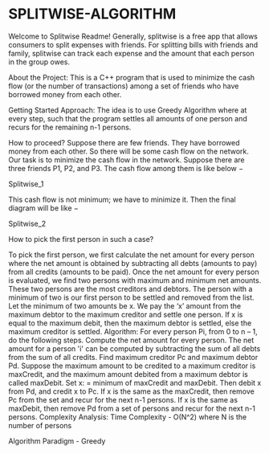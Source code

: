 # SPLITWISE-ALGORITHM
Welcome to Splitwise Readme!
Generally, splitwise is a free app that allows consumers to split expenses with friends. For splitting bills with friends and family, splitwise can track each expense and the amount that each person in the group owes.

About the Project:
This is a C++ program that is used to minimize the cash flow (or the number of transactions) among a set of friends who have borrowed money from each other.

Getting Started
Approach:
The idea is to use Greedy Algorithm where at every step, such that the program settles all amounts of one person and recurs for the remaining n-1 persons.

How to proceed?
Suppose there are few friends. They have borrowed money from each other. So there will be some cash flow on the network. Our task is to minimize the cash flow in the network. Suppose there are three friends P1, P2, and P3. The cash flow among them is like below −

Splitwise_1

This cash flow is not minimum; we have to minimize it. Then the final diagram will be like −

Splitwise_2

How to pick the first person in such a case?

To pick the first person, we first calculate the net amount for every person where the net amount is obtained by subtracting all debts (amounts to pay) from all credits (amounts to be paid).
Once the net amount for every person is evaluated, we find two persons with maximum and minimum net amounts. These two persons are the most creditors and debtors. The person with a minimum of two is our first person to be settled and removed from the list.
Let the minimum of two amounts be x. We pay the ‘x’ amount from the maximum debtor to the maximum creditor and settle one person.
If x is equal to the maximum debit, then the maximum debtor is settled, else the maximum creditor is settled.
Algorithm:
For every person Pi, from 0 to n – 1, do the following steps.
Compute the net amount for every person. The net amount for a person 'i' can be computed by subtracting the sum of all debts from the sum of all credits.
Find maximum creditor Pc and maximum debtor Pd. Suppose the maximum amount to be credited to a maximum creditor is maxCredit, and the maximum amount debited from a maximum debtor is called maxDebit.
Set x: = minimum of maxCredit and maxDebit. Then debit x from Pd, and credit x to Pc.
If x is the same as the maxCredit, then remove Pc from the set and recur for the next n-1 persons.
If x is the same as maxDebit, then remove Pd from a set of persons and recur for the next n-1 persons.
Complexity Analysis:
Time Complexity - O(N^2) where N is the number of persons

Algorithm Paradigm - Greedy
